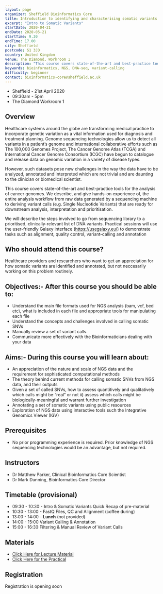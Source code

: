 ```yaml
---
layout: page
organizer: Sheffield Bioinformatics Core
title: Introduction to identifying and characterising somatic variants
excerpt: "Intro to Somatic Variants"
startDate: 2020-04-21
endDate: 2020-05-21
startTime: 9.30
endTime: 17.00
city: Sheffield
postcode: S1 3JD
country: United Kingdom
venue: The Diamond, Workroom 1
description: "This course covers state-of-the-art and best-practice tools for the analysis of genomes. We describe, and give hands-on experience of, the entire analysis workflow from raw data generated by a sequencing machine to deriving variant calls (e.g. Single Nucleotide Variants) that are ready for downstream analysis, interpretation and prioritisation. We will describe the steps involved to go from sequencing library to a prioritised, clinically-relevant list of DNA variants. Practical sessions will use the user-friendly Galaxy interface (https://usegalaxy.org/) to demonstrate tasks such as alignment, quality control, variant-calling and annotation."
keywords: bioinformatics, NGS, DNA-seq, variant-calling
difficulty: beginner
contact: bioinformatics-core@sheffield.ac.uk
---
```


- Sheffield - 21st April 2020
- 09:30am - 5pm
- The Diamond Workroom 1


## Overview

Healthcare systems around the globe are transforming medical practice to incorporate genetic variation as a vital information used for diagnosis and treatment planning. Genome sequencing technologies allow us to detect all variants in a patient’s genome and international collaborative efforts such as The 100,000 Genomes Project, The Cancer Genome Atlas (TCGA) and International Cancer Genome Consortium (ICGC) have begun to catalogue and release data on genomic variation in a variety of disease types.

However, such datasets pose new challenges in the way the data have to be analyzed, annotated and interpreted which are not trivial and are daunting to the clinician or biomedical scientist. 

This course covers state-of-the-art and best-practice tools for the analysis of cancer genomes. We describe, and give hands-on experience of, the entire analysis workflow from raw data generated by a sequencing machine to deriving variant calls (e.g. Single Nucleotide Variants) that are ready for downstream analysis, interpretation and prioritisation.

We will describe the steps involved to go from sequencing library to a prioritised, clinically-relevant list of DNA variants. Practical sessions will use the user-friendly Galaxy interface (https://usegalaxy.eu/) to demonstrate tasks such as alignment, quality control, variant-calling and annotation

## Who should attend this course?

Healthcare providers and researchers who want to get an appreciation for how somatic variants are identified and annotated, but not neccesarily working on this problem routinely. 

## Objectives:- After this course you should be able to:

- Understand the main file formats used for NGS analysis (bam, vcf, bed etc), what is included in each file and appropriate tools for manipulating each file
- Understand the concepts and challenges involved in calling somatic SNVs
- Manually review a set of variant calls
- Communicate more effectively with the Bioinformaticians dealing with your data

## Aims:- During this course you will learn about:

- An appreciation of the nature and scale of NGS data and the requirement for sophisticated computational methods
- The theory behind current methods for calling somatic SNVs from NGS data, and their outputs
- Given a set of called SNVs, how to assess quantitively and qualitatively which calls might be “real” or not ii) assess which calls might be biologically-meaningful and warrant further investigation
- Annotating a set of somatic variants using public resources
- Exploration of NGS data using interactive tools such the Integrative Genomics Viewer (IGV)

## Prerequisites

- No prior programming experience is required. Prior knowledge of NGS sequencing technologies would be an advantage, but not required.

## Instructors

- Dr Matthew Parker, Clinical Bioinformatics Core Scientist
- Dr Mark Dunning, Bioinformatics Core Director

## Timetable (provisional)

- 09:30 - 10:30 - Intro & Somatic Variants Quick Recap of pre-material
- 10:30 - 13:00 - FastQ Files, QC and Alignment (coffee during)
- 13:00 - 14:00 - **Lunch** (not provided)
- 14:00 - 15:00  Variant Calling & Annotation 
- 15:00 - 16:30  Filtering & Manual Review of Variant Calls


## Materials

- [Click Here for Lecture Material]()
- [Click Here for the Practical]()

## Registration 

Registration is opening soon
